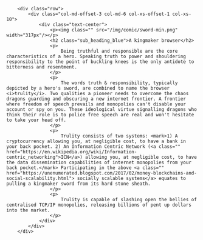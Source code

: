         <div class="row">
            <div class="col-md-offset-3 col-md-6 col-xs-offset-1 col-xs-10">
                <div class="text-center">
                    <p><img class="" src="/img/comic/sword-min.png" width="317px"/></p>
                    <h2 class="sub_heading_blue">A kingmaker browser</h2>
                    <p>
                        Being truthful and responsible are the core characteristics of a hero. Speaking truth to power and shouldering responsibility to the point of buckling knees is the only antidote to bitterness and resentment.
                    </p>
                    <p>
                        The words truth & responsibility, typically depicted by a hero's sword, are combined to name the browser <i>trulity</i>. Two qualities a pioneer needs to overcome the chaos dragons guarding and obscuring a new internet frontier. A frontier where freedom of speech prevails and monopolies can't disable your account or spy on you. These ideological virtue signalling dragons who think their role is to police free speech are real and won't hesitate to take your head off.
                    </p>
                    <p>
                        Trulity consists of two systems: <mark>1) A cryptocurrency allowing you, at negligible cost, to have a bank in your back pocket. 2) An Information Centric Network (<a class="" href="https://en.wikipedia.org/wiki/Information-centric_networking">ICN</a>) allowing you, at negligible cost, to have the data dissemination capabilities of internet monopolies from your back pocket.</mark> Participating in the above <a class="" href="https://unenumerated.blogspot.com/2017/02/money-blockchains-and-social-scalability.html"> socially scalable systems</a> equates to pulling a kingmaker sword from its hard stone sheath.
                    </p>
                    <p>
                        Trulity is capable of slashing open the bellies of centralised TCP/IP monopolies, releasing billions of pent up dollars into the market.
                    </p>
                </div>
            </div>
        </div>
